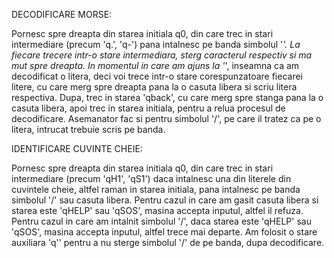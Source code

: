 DECODIFICARE MORSE:

   Pornesc spre dreapta din starea initiala q0, din care trec in stari intermediare (precum 'q.', 'q-') pana intalnesc pe banda simbolul '*'. La fiecare trecere intr-o stare intermediara, sterg caracterul respectiv si ma mut spre dreapta. In momentul in care am ajuns la '*', inseamna ca am decodificat o litera, deci voi trece intr-o stare corespunzatoare fiecarei litere, cu care merg spre dreapta pana la o casuta libera si scriu litera respectiva. Dupa, trec in starea 'qback', cu care merg spre stanga pana la o casuta libera, apoi trec in starea initiala, pentru a relua procesul de decodificare. Asemanator fac si pentru simbolul '/', pe care il tratez ca pe o litera, intrucat trebuie scris pe banda.

IDENTIFICARE CUVINTE CHEIE:

   Pornesc spre dreapta din starea initiala q0, din care trec in stari intermediare (precum 'qH1', 'qS1') daca intalnesc una din literele din cuvintele cheie, altfel raman in starea initiala, pana intalnesc pe banda simbolul '/' sau casuta libera. Pentru cazul in care am gasit casuta libera si starea este 'qHELP' sau 'qSOS', masina accepta inputul, altfel il refuza. Pentru cazul in care am intalnit simbolul '/', daca starea este 'qHELP' sau 'qSOS', masina accepta inputul, altfel trece mai departe. Am folosit o stare auxiliara 'q'' pentru a nu sterge simbolul '/' de pe banda, dupa decodificare.

